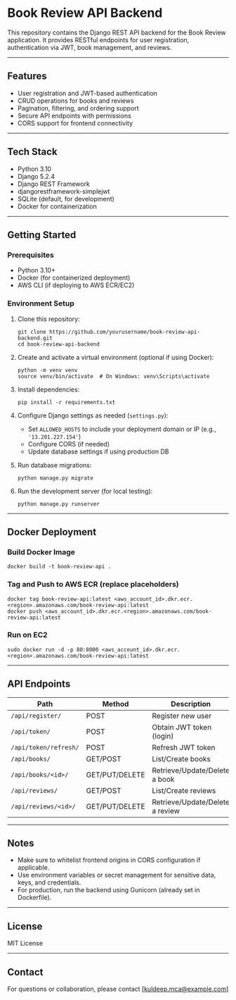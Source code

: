# Book Review API Backend

This repository contains the Django REST API backend for the Book Review application. It provides RESTful endpoints for user registration, authentication via JWT, book management, and reviews.

---

## Features

- User registration and JWT-based authentication
- CRUD operations for books and reviews
- Pagination, filtering, and ordering support
- Secure API endpoints with permissions
- CORS support for frontend connectivity

---

## Tech Stack

- Python 3.10
- Django 5.2.4
- Django REST Framework
- djangorestframework-simplejwt
- SQLite (default, for development)
- Docker for containerization

---

## Getting Started

### Prerequisites

- Python 3.10+
- Docker (for containerized deployment)
- AWS CLI (if deploying to AWS ECR/EC2)

### Environment Setup

1. Clone this repository:

    ```
    git clone https://github.com/yourusername/book-review-api-backend.git
    cd book-review-api-backend
    ```

2. Create and activate a virtual environment (optional if using Docker):

    ```
    python -m venv venv
    source venv/bin/activate  # On Windows: venv\Scripts\activate
    ```

3. Install dependencies:

    ```
    pip install -r requirements.txt
    ```

4. Configure Django settings as needed (`settings.py`):

   - Set `ALLOWED_HOSTS` to include your deployment domain or IP (e.g., `'13.201.227.154'`)
   - Configure CORS (if needed)
   - Update database settings if using production DB

5. Run database migrations:

    ```
    python manage.py migrate
    ```

6. Run the development server (for local testing):

    ```
    python manage.py runserver
    ```

---

## Docker Deployment

### Build Docker Image

```
docker build -t book-review-api .
```

### Tag and Push to AWS ECR (replace placeholders)

```
docker tag book-review-api:latest <aws_account_id>.dkr.ecr.<region>.amazonaws.com/book-review-api:latest
docker push <aws_account_id>.dkr.ecr.<region>.amazonaws.com/book-review-api:latest
```

### Run on EC2

```
sudo docker run -d -p 80:8000 <aws_account_id>.dkr.ecr.<region>.amazonaws.com/book-review-api:latest
```

---

## API Endpoints

| Path                 | Method | Description               |
|----------------------|--------|---------------------------|
| `/api/register/`      | POST   | Register new user          |
| `/api/token/`         | POST   | Obtain JWT token (login)   |
| `/api/token/refresh/` | POST   | Refresh JWT token          |
| `/api/books/`         | GET/POST | List/Create books         |
| `/api/books/<id>/`    | GET/PUT/DELETE | Retrieve/Update/Delete a book |
| `/api/reviews/`       | GET/POST | List/Create reviews       |
| `/api/reviews/<id>/`  | GET/PUT/DELETE | Retrieve/Update/Delete a review |

---

## Notes

- Make sure to whitelist frontend origins in CORS configuration if applicable.
- Use environment variables or secret management for sensitive data, keys, and credentials.
- For production, run the backend using Gunicorn (already set in Dockerfile).

---

## License

MIT License

---

## Contact

For questions or collaboration, please contact [kuldeep.mca@example.com]

